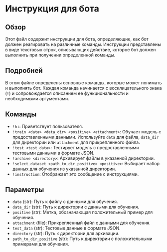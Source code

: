 # Инструкция для бота

## Обзор

Этот файл содержит инструкции для бота, определяющие, как бот должен реагировать на различные команды. Инструкции представлены в виде текстовых строк, описывающих действие, которое бот должен выполнить при получении определенной команды.

## Подробней

В этом файле определены основные команды, которые может понимать и выполнять бот. Каждая команда начинается с восклицательного знака (`!`) и сопровождается описанием ее функциональности и необходимыми аргументами.

## Команды

- `!hi`: Приветствует пользователя.
- `!train <data> <data_dir> <positive> <attachment>`: Обучает модель с предоставленными данными. Используйте `data` для файла, `data_dir` для директории или `attachment` для прикрепленного файла.
- `!test <test_data>`: Тестирует модель с предоставленными тестовыми данными в формате JSON.
- `!archive <directory>`: Архивирует файлы в указанной директории.
- `!select_dataset <path_to_dir_positive> <positive>`: Выбирает набор данных для обучения из указанной директории.
- `!instruction`: Отображает это сообщение с инструкциями.

## Параметры

- `data` (str): Путь к файлу с данными для обучения.
- `data_dir` (str): Путь к директории с данными для обучения.
- `positive` (str): Метка, обозначающая положительный пример для обучения.
- `attachment` (file): Прикрепленный файл с данными для обучения.
- `test_data` (str): Тестовые данные в формате JSON.
- `directory` (str): Путь к директории для архивации.
- `path_to_dir_positive` (str): Путь к директории с положительными примерами для обучения.
